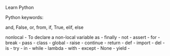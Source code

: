 Learn Python

Python keywords:

and, False, or, from, if, True, elif, else

nonlocal - To declare a non-local variable
as - 
finally - 
not - 
assert - 
for - 
break - 
pass - 
class - 
global - 
raise - 
continue - 
return - 
def - 
import - 
del - 
is - 
try - 
in - 
while - 
lambda - 
with - 
except - 
None - 
yield - 
